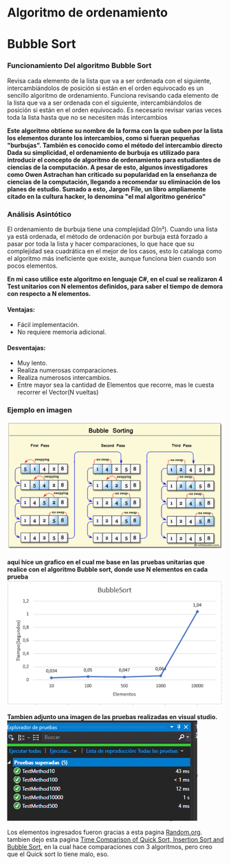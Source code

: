 # Algoritmo de ordenamiento
# Bubble Sort 

### Funcionamiento Del algoritmo Bubble Sort
Revisa cada elemento de la lista que va a ser ordenada con el siguiente, intercambiándolos de posición si están en el orden equivocado
es un sencillo algoritmo de ordenamiento. Funciona revisando cada elemento de la lista que va a ser ordenada con el siguiente, intercambiándolos de posición si están en el orden equivocado. Es necesario revisar varias veces toda la lista hasta que no se necesiten más intercambios
 
**Este algoritmo obtiene su nombre de la forma con la que suben por la lista los elementos durante los intercambios, como si fueran pequeñas "burbujas". También es conocido como el método del intercambio directo
Dada su simplicidad, el ordenamiento de burbuja es utilizado para introducir el concepto de algoritmo de ordenamiento para estudiantes de ciencias de la computación. A pesar de esto, algunos investigadores como Owen Astrachan han criticado su popularidad en la enseñanza de ciencias de la computación, llegando a recomendar su eliminación de los planes de estudio. Sumado a esto, Jargon File, un libro ampliamente citado en la cultura hacker, lo denomina "el mal algoritmo genérico"**

### Análisis Asintótico 	
El ordenamiento de burbuja tiene una complejidad Ω(n²). Cuando una lista ya está ordenada, el método de ordenación por burbuja está forzado a pasar por toda la lista y hacer comparaciones, lo que hace que su complejidad sea cuadrática en el mejor de los casos, esto lo cataloga como el algoritmo más ineficiente que existe, aunque funciona bien cuando son pocos elementos.

**En mi caso utilice este algoritmo en lenguaje C#, en el cual se realizaron 4 Test unitarios con N elementos definidos, para saber el tiempo de demora con respecto a N elementos.**

#### Ventajas:

* Fácil implementación.
* No requiere memoria adicional.

#### Desventajas:

* Muy lento.
* Realiza numerosas comparaciones.
* Realiza numerosos intercambios.
* Entre mayor sea la cantidad de Elementos que recorre, mas le cuesta recorrer el Vector(N vueltas)
### Ejemplo en imagen

![imagenBubbleSrt](https://github.com/sansxd/prueba/blob/master/imagenes/imgbubblesort.png)

**aqui hice un grafico en el cual me base en las pruebas unitarias que realice con el algoritmo Bubble sort, donde use N elementos en cada prueba**
![Grafico](https://github.com/sansxd/prueba/blob/master/imagenes/GraficoBBsort.png)

**Tambien adjunto una imagen de las pruebas realizadas en visual studio.**
![VisualS](https://github.com/sansxd/prueba/blob/master/imagenes/Graficovisualstudio.png
)

Los elementos ingresados fueron gracias a esta pagina [Random.org](https://www.random.org/integer-sets/).
tambien dejo esta pagina [Time Comparison of Quick Sort, Insertion Sort and Bubble Sort](https://vinayakgarg.wordpress.com/2011/10/25/time-comparison-of-quick-sort-insertion-sort-and-bubble-sort/), en la cual hace comparaciones con 3 algoritmos, pero creo que el Quick sort lo tiene malo, eso. 
